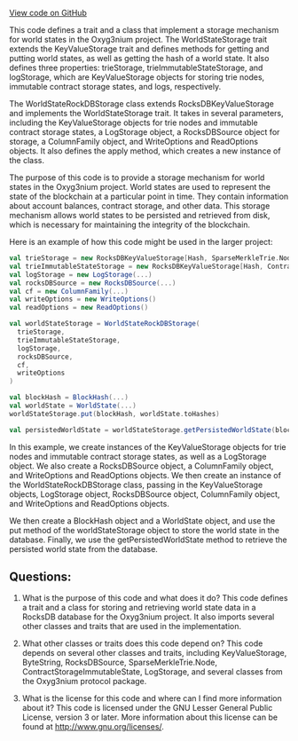 [View code on GitHub](https://github.com/oxyg3nium/oxyg3nium/flow/src/main/scala/org/oxyg3nium/flow/io/WorldStateStorage.scala)

This code defines a trait and a class that implement a storage mechanism for world states in the Oxyg3nium project. The WorldStateStorage trait extends the KeyValueStorage trait and defines methods for getting and putting world states, as well as getting the hash of a world state. It also defines three properties: trieStorage, trieImmutableStateStorage, and logStorage, which are KeyValueStorage objects for storing trie nodes, immutable contract storage states, and logs, respectively.

The WorldStateRockDBStorage class extends RocksDBKeyValueStorage and implements the WorldStateStorage trait. It takes in several parameters, including the KeyValueStorage objects for trie nodes and immutable contract storage states, a LogStorage object, a RocksDBSource object for storage, a ColumnFamily object, and WriteOptions and ReadOptions objects. It also defines the apply method, which creates a new instance of the class.

The purpose of this code is to provide a storage mechanism for world states in the Oxyg3nium project. World states are used to represent the state of the blockchain at a particular point in time. They contain information about account balances, contract storage, and other data. This storage mechanism allows world states to be persisted and retrieved from disk, which is necessary for maintaining the integrity of the blockchain.

Here is an example of how this code might be used in the larger project:

```scala
val trieStorage = new RocksDBKeyValueStorage[Hash, SparseMerkleTrie.Node](...)
val trieImmutableStateStorage = new RocksDBKeyValueStorage[Hash, ContractStorageImmutableState](...)
val logStorage = new LogStorage(...)
val rocksDBSource = new RocksDBSource(...)
val cf = new ColumnFamily(...)
val writeOptions = new WriteOptions()
val readOptions = new ReadOptions()

val worldStateStorage = WorldStateRockDBStorage(
  trieStorage,
  trieImmutableStateStorage,
  logStorage,
  rocksDBSource,
  cf,
  writeOptions
)

val blockHash = BlockHash(...)
val worldState = WorldState(...)
worldStateStorage.put(blockHash, worldState.toHashes)

val persistedWorldState = worldStateStorage.getPersistedWorldState(blockHash)
``` 

In this example, we create instances of the KeyValueStorage objects for trie nodes and immutable contract storage states, as well as a LogStorage object. We also create a RocksDBSource object, a ColumnFamily object, and WriteOptions and ReadOptions objects. We then create an instance of the WorldStateRockDBStorage class, passing in the KeyValueStorage objects, LogStorage object, RocksDBSource object, ColumnFamily object, and WriteOptions and ReadOptions objects.

We then create a BlockHash object and a WorldState object, and use the put method of the worldStateStorage object to store the world state in the database. Finally, we use the getPersistedWorldState method to retrieve the persisted world state from the database.
## Questions: 
 1. What is the purpose of this code and what does it do?
   This code defines a trait and a class for storing and retrieving world state data in a RocksDB database for the Oxyg3nium project. It also imports several other classes and traits that are used in the implementation.

2. What other classes or traits does this code depend on?
   This code depends on several other classes and traits, including KeyValueStorage, ByteString, RocksDBSource, SparseMerkleTrie.Node, ContractStorageImmutableState, LogStorage, and several classes from the Oxyg3nium protocol package.

3. What is the license for this code and where can I find more information about it?
   This code is licensed under the GNU Lesser General Public License, version 3 or later. More information about this license can be found at http://www.gnu.org/licenses/.